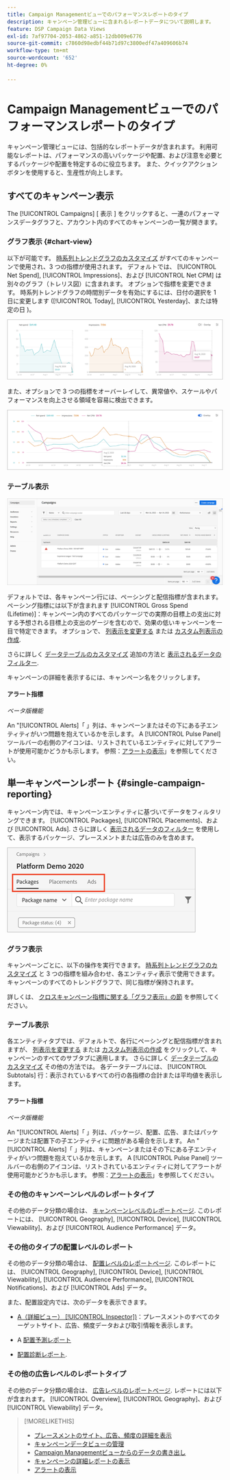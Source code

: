 ```yaml
---
title: Campaign Managementビューでのパフォーマンスレポートのタイプ
description: キャンペーン管理ビューに含まれるレポートデータについて説明します。
feature: DSP Campaign Data Views
exl-id: 7af97704-2053-4862-a851-12db009e6776
source-git-commit: c7860d98edbf44b71d97c3800edf47a409606b74
workflow-type: tm+mt
source-wordcount: '652'
ht-degree: 0%

---
```


# Campaign Managementビューでのパフォーマンスレポートのタイプ

キャンペーン管理ビューには、包括的なレポートデータが含まれます。 利用可能なレポートは、パフォーマンスの高いパッケージや配置、および注意を必要とするパッケージや配置を特定するのに役立ちます。 また、クイックアクションボタンを使用すると、生産性が向上します。

## すべてのキャンペーン表示

The [!UICONTROL Campaigns] [ 表示 ] をクリックすると、一連のパフォーマンスデータグラフと、アカウント内のすべてのキャンペーンの一覧が開きます。

### グラフ表示 {#chart-view}

以下が可能です。 [時系列トレンドグラフのカスタマイズ](campaign-data-views-manage.md#data-visualizations-manage) がすべてのキャンペーンで使用され、3 つの指標が使用されます。 デフォルトでは、 [!UICONTROL Net Spend], [!UICONTROL Impressions]、および [!UICONTROL Net CPM] は別々のグラフ（トレリス図）に含まれます。 オプションで指標を変更できます。 時系列トレンドグラフの時間別データを有効にするには、日付の選択を 1 日に変更します ([!UICONTROL Today], [!UICONTROL Yesterday]、または特定の日 )。

![3 つの指標に関する個別のトレンドグラフ](/help/dsp/assets/trend-chart-separate.png)

また、オプションで 3 つの指標をオーバーレイして、異常値や、スケールやパフォーマンスを向上させる領域を容易に検出できます。

![オーバーレイを含むトレンドグラフ](/help/dsp/assets/trend-chart.png)

### テーブル表示

![キャンペーンリスト](/help/dsp/assets/campaigns-list.png)

デフォルトでは、各キャンペーン行には、ペーシングと配信指標が含まれます。 ペーシング指標には以下が含まれます [!UICONTROL Gross Spend (Lifetime)]：キャンペーン内のすべてのパッケージでの実際の目標上の支出に対する予想される目標上の支出のゲージを含むので、効果の低いキャンペーンを一目で特定できます。 オプションで、 [列表示を変更する](campaign-data-views-manage.md#column-view-change) または [カスタム列表示の作成](campaign-data-views-manage.md#column-view-create).

さらに詳しく [データテーブルのカスタマイズ](campaign-data-views-manage.md#data-tables-manage) 追加の方法と [表示されるデータのフィルター](campaign-data-views-manage.md#filter-data-tables).

キャンペーンの詳細を表示するには、キャンペーン名をクリックします。

#### アラート指標

*ベータ版機能*

An &quot;[!UICONTROL Alerts]「 」列は、キャンペーンまたはその下にある子エンティティがいつ問題を抱えているかを示します。 A [!UICONTROL Pulse Panel] ツールバーの右側のアイコンは、リストされているエンティティに対してアラートが使用可能かどうかも示します。 参照：[アラートの表示](campaign-alerts.md)」を参照してください。

## 単一キャンペーンレポート {#single-campaign-reporting}

キャンペーン内では、キャンペーンエンティティに基づいてデータをフィルタリングできます。 [!UICONTROL Packages], [!UICONTROL Placements]、および [!UICONTROL Ads]. さらに詳しく [表示されるデータのフィルター](campaign-data-views-manage.md#filter-data-tables) を使用して、表示するパッケージ、プレースメントまたは広告のみを含めます。

![キャンペーンエンティティタブ](/help/dsp/assets/campaign-subtabs.png)

### グラフ表示

キャンペーンごとに、以下の操作を実行できます。 [時系列トレンドグラフのカスタマイズ](campaign-data-views-manage.md#data-visualizations-manage) と 3 つの指標を組み合わせ、各エンティティ表示で使用できます。 キャンペーンのすべてのトレンドグラフで、同じ指標が保持されます。

詳しくは、 [クロスキャンペーン指標に関する「グラフ表示」の節](#chart-view) を参照してください。

### テーブル表示

各エンティティタブでは、デフォルトで、各行にペーシングと配信指標が含まれますが、 [列表示を変更する](campaign-data-views-manage.md#column-view-change) または [カスタム列表示の作成](campaign-data-views-manage.md#column-view-create) をクリックして、キャンペーンのすべてのサブタブに適用します。 さらに詳しく [データテーブルのカスタマイズ](campaign-data-views-manage.md#data-tables-manage) その他の方法では。 各データテーブルには、 [!UICONTROL Subtotals] 行：表示されているすべての行の各指標の合計または平均値を表示します。

#### アラート指標

*ベータ版機能*

An &quot;[!UICONTROL Alerts]「 」列は、パッケージ、配置、広告、またはパッケージまたは配置下の子エンティティに問題がある場合を示します。 An &quot;[!UICONTROL Alerts]「 」列は、キャンペーンまたはその下にある子エンティティがいつ問題を抱えているかを示します。 A [!UICONTROL Pulse Panel] ツールバーの右側のアイコンは、リストされているエンティティに対してアラートが使用可能かどうかも示します。 参照：[アラートの表示](campaign-alerts.md)」を参照してください。

### その他のキャンペーンレベルのレポートタイプ

その他のデータ分類の場合は、 [キャンペーンレベルのレポートページ](/help/dsp/campaign-management/campaigns/campaign-view-report.md). このレポートには、 [!UICONTROL Geography], [!UICONTROL Device], [!UICONTROL Viewability]、および [!UICONTROL Audience Performance] データ。

### その他のタイプの配置レベルのレポート

その他のデータ分類の場合は、 [配置レベルのレポートページ](/help/dsp/campaign-management/placements/placement-view-report.md). このレポートには、 [!UICONTROL Geography], [!UICONTROL Device], [!UICONTROL Viewability], [!UICONTROL Audience Performance], [!UICONTROL Notifications]、および [!UICONTROL Ads] データ。

また、配置設定内では、次のデータを表示できます。

* [A（詳細ビュー） [!UICONTROL Inspector])](placement-details-view.md)：プレースメントのすべてのターゲットサイト、広告、頻度データおよび取引情報を表示します。

* A [配置予測レポート](/help/dsp/campaign-management/reports/placement-forecast.md)

* [配置診断レポート](/help/dsp/campaign-management/reports/placement-diagnostics.md).


### その他の広告レベルのレポートタイプ

その他のデータ分類の場合は、 [広告レベルのレポートページ](/help/dsp/campaign-management/ads/ad-view-report.md). レポートには以下が含まれます。 [!UICONTROL Overview], [!UICONTROL Geography]、および [!UICONTROL Viewability] データ。

>[!MORELIKETHIS]
>
>* [プレースメントのサイト、広告、頻度の詳細を表示](placement-details-view.md)
>* [キャンペーンデータビューの管理](campaign-data-views-manage.md)
>* [Campaign Managementビューからのデータの書き出し](campaign-export-data.md)
>* [キャンペーンの詳細レポートの表示](/help/dsp/campaign-management/campaigns/campaign-view-report.md)
>* [アラートの表示](campaign-alerts.md)
